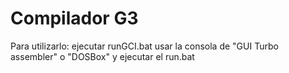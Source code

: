 # Compilador G3

Para utilizarlo:
  ejecutar runGCI.bat
  usar la consola de "GUI Turbo assembler" o "DOSBox" y ejecutar el run.bat
